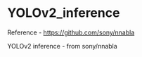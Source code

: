 # YOLOv2_inference

Reference - https://github.com/sony/nnabla


YOLOv2 inference - from sony/nnabla
